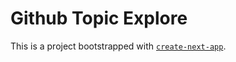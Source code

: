 # Github Topic Explore

This is a project bootstrapped with [`create-next-app`](https://github.com/vercel/next.js/tree/canary/packages/create-next-app).
